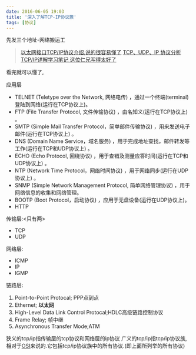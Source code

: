 ```yaml
---
date: 2016-06-05 19:03
title: '深入了解TCP-IP协议簇'
tags: [协议]
---
```


先发三个地址-网络搬运工
>[以太网接口TCP/IP协议介绍,说的很容易懂了](http://blog.csdn.net/lee576/article/details/1894267)
[TCP、UDP、IP 协议分析](http://blog.chinaunix.net/uid-26833883-id-3627644.html)
[TCP/IP详解学习笔记   这位仁兄写得太好了](http://www.cnblogs.com/fengzanfeng/articles/1339347.html)

看完就可以懂了,

应用层
* TELNET (Teletype over the Network, 网络电传) ，通过一个终端(terminal)登陆到网络(运行在TCP协议上)。
* FTP (File Transfer Protocol, 文件传输协议) ，由名知义(运行在TCP协议上) 。
* SMTP (Simple Mail Transfer Protocol，简单邮件传输协议) ，用来发送电子邮件(运行在TCP协议上) 。
* DNS (Domain Name Service，域名服务) ，用于完成地址查找，邮件转发等工作(运行在TCP和UDP协议上) 。
* ECHO (Echo Protocol, 回绕协议) ，用于查错及测量应答时间(运行在TCP和UDP协议上) 。
* NTP (Network Time Protocol，网络时间协议) ，用于网络同步(运行在UDP协议上) 。
* SNMP (Simple Network Management Protocol, 简单网络管理协议) ，用于网络信息的收集和网络管理。
* BOOTP (Boot Protocol，启动协议) ，应用于无盘设备(运行在UDP协议上)。
* HTTP

传输层:<只有两>
* TCP
* UDP

网络层:
* ICMP<ping>
* IP
* IGMP

链路层:
1. Point-to-Point Protocal; PPP点到点
2. Ethernet; **以太网**　　
3. High-Level Data Link Control Protocal;HDLC高级链路控制协议 　　
4. Frame Relay; 帧中继　　
5. Asynchronous Transfer Mode;ATM


狭义的tcp/ip指传输层的tcp协议和网络层的ip协议
广义的tcp/ip指tcp/ip协议族,相对于[OSI](http://baike.baidu.com/link?url=S8-XU74uKbSgWsZbNoYJi2oo3y_JMvDQh5B4JMcLUa6TdhGMj7pnU8AF2NZAyHF9cMFcMHTB_EUOIMDWQbVMYq)来说的.它包括tcp/ip协议族中的所有协议.(即上面所列举的所有协议)